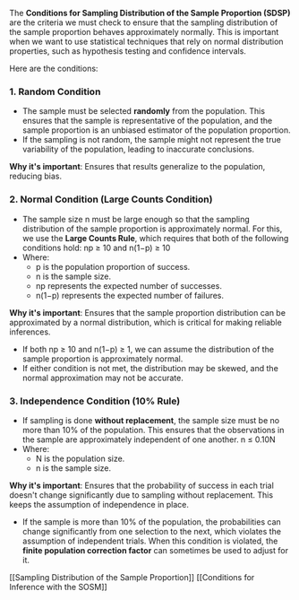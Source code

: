 The **Conditions for Sampling Distribution of the Sample Proportion (SDSP)** are the criteria we must check to ensure that the sampling distribution of the sample proportion behaves approximately normally. This is important when we want to use statistical techniques that rely on normal distribution properties, such as hypothesis testing and confidence intervals.

Here are the conditions:
### 1. Random Condition

- The sample must be selected **randomly** from the population. This ensures that the sample is representative of the population, and the sample proportion is an unbiased estimator of the population proportion.
- If the sampling is not random, the sample might not represent the true variability of the population, leading to inaccurate conclusions.

**Why it's important**: Ensures that results generalize to the population, reducing bias.

### 2. Normal Condition (Large Counts Condition)

- The sample size n must be large enough so that the sampling distribution of the sample proportion is approximately normal. For this, we use the **Large Counts Rule**, which requires that both of the following conditions hold: np ≥ 10 and n(1−p) ≥ 10
- Where:
    - p is the population proportion of success.
    - n is the sample size.
    - np represents the expected number of successes.
    - n(1−p) represents the expected number of failures.

**Why it's important**: Ensures that the sample proportion distribution can be approximated by a normal distribution, which is critical for making reliable inferences.

- If both np ≥ 10 and n(1−p) ≥ 1, we can assume the distribution of the sample proportion is approximately normal.
- If either condition is not met, the distribution may be skewed, and the normal approximation may not be accurate.

### 3. Independence Condition (10% Rule)

- If sampling is done **without replacement**, the sample size must be no more than 10% of the population. This ensures that the observations in the sample are approximately independent of one another. n ≤ 0.10N
- Where:
    - N is the population size.
    - n is the sample size.

**Why it's important**: Ensures that the probability of success in each trial doesn't change significantly due to sampling without replacement. This keeps the assumption of independence in place.

- If the sample is more than 10% of the population, the probabilities can change significantly from one selection to the next, which violates the assumption of independent trials. When this condition is violated, the **finite population correction factor** can sometimes be used to adjust for it.

[[Sampling Distribution of the Sample Proportion]]
[[Conditions for Inference with the SOSM]]